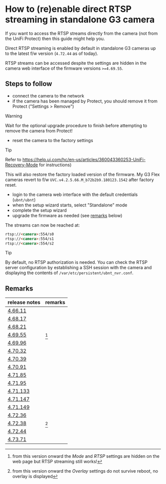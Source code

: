 # How to (re)enable direct RTSP streaming in standalone G3 camera

If you want to access the RTSP streams directly from the camera (not from the
UniFi Protect) then this guide might help you.

Direct RTSP streaming is enabled by default in standalone G3 cameras up to the
latest f/w version (`4.72.44` as of today).

RTSP streams can be accessed despite the settings are hidden in the camera web
interface of the firmware versions `>=4.69.55`.

## Steps to follow

- connect the camera to the network
- if the camera has been managed by Protect, you should remove it from
  Protect ("Settings > Remove")

> [!WARNING]
> Wait for the optional upgrade procedure to finish before attempting to
  remove the camera from Protect!

- reset the camera to the factory settings

> [!TIP]
> Refer to <https://help.ui.com/hc/en-us/articles/360043360253-UniFi-Recovery-Mode> for instructions)

This will also restore the factory loaded version of the firmware. My G3 Flex
cameras revert to f/w `UVC.v4.2.5.66.M_b72b2b9.180123.1542` after factory
reset.

- login to the camera web interface with the default credentials (`ubnt/ubnt`)
- when the setup wizard starts, select "Standalone" mode
- complete the setup wizard
- upgrade the firmware as needed (see [remarks](#remarks) below)

The streams can now be reached at:

```html
rtsp://<camera>:554/s0
rtsp://<camera>:554/s1
rtsp://<camera>:554/s2
```

> [!TIP]
> By default, no RTSP authorization is needed. You can check the RTSP server
  configuration by establishing a SSH session with the camera and displaying
  the contents of `/var/etc/persistent/ubnt_nvr.conf`.

## Remarks

| **release notes**                                                                                                 | **remarks** |
|-------------------------------------------------------------------------------------------------------------------|-------------|
| [4.66.11](https://community.ui.com/releases/UniFi-Protect-Cameras-4-66-11/237f1c30-7e48-4157-8aef-f7d1751bd6f8)   |             |
| [4.68.17](https://community.ui.com/releases/UniFi-Protect-Cameras-4-68-17/f8713f88-5e5a-430e-a36b-66d19be9ee4b)   |             |
| [4.68.21](https://community.ui.com/releases/UniFi-Protect-Cameras-4-68-21/9b788892-8d02-4a34-b6a3-77d0ccd420e1)   |             |
| [4.69.55](https://community.ui.com/releases/UniFi-Protect-Cameras-4-69-55/4178d90c-7d44-4e63-9023-48ce547dc896)   | [^1]        |
| [4.69.96](https://community.ui.com/releases/UniFi-Protect-Cameras-4-69-96/5be27013-5515-4fff-a8ab-50b750a25c05)   |             |
| [4.70.32](https://community.ui.com/releases/UniFi-Protect-Cameras-4-70-32/0ea65e12-7959-47c0-a6a9-d328d8320f81)   |             |
| [4.70.39](https://community.ui.com/releases/UniFi-Protect-Cameras-4-70-39/0983bde6-7d96-4553-a50c-1f88f16dfd0b)   |             |
| [4.70.91](https://community.ui.com/releases/UniFi-Protect-Cameras-4-70-91/244d446f-ef98-4160-abe2-78a2e0e5140c)   |             |
| [4.71.85](https://community.ui.com/releases/UniFi-Protect-Cameras-4-71-85/cf0322e3-9024-4948-9e1c-875e2e45c10b)   |             |
| [4.71.95](https://community.ui.com/releases/UniFi-Protect-Cameras-4-71-95/3fc98018-cdde-4aca-9b57-19691e3f77c1)   |             |
| [4.71.133](https://community.ui.com/releases/UniFi-Protect-Cameras-4-71-133/7763dc20-d64a-4c6e-ac5f-95ae6a3a8f18) |             |
| [4.71.147](https://community.ui.com/releases/UniFi-Protect-Cameras-4-71-147/33a8cee7-ed2c-4da0-aea8-ed72ee58e57e) |             |
| [4.71.149](https://community.ui.com/releases/UniFi-Protect-Cameras-4-71-149/a424ec41-f8cc-4a09-9eff-29a4e932c1f0) |             |
| [4.72.36](https://community.ui.com/releases/UniFi-Protect-Cameras-4-72-36/56136a20-c9b6-4529-ab2e-8dd4fb053c3c)   |             |
| [4.72.38](https://community.ui.com/releases/UniFi-Protect-Cameras-4-72-38/3597a7b0-f80e-4272-a685-081368067f0e)   | [^2]        |
| [4.72.44](https://community.ui.com/releases/UniFi-Protect-Cameras-4-72-44/ab38fd24-91eb-4a4b-80fe-b9ba408e6e4e)   |             |
| [4.73.71](https://community.ui.com/releases/UniFi-Protect-Cameras-4-73-71/c5d44543-4c39-49d0-adc7-ec17312d03c4)   |             |

[^1]: from this version onward the _Mode_ and _RTSP_ settings are hidden on the web page but RTSP streaming still works!
[^2]: from this version onward the _Overlay_ settings do not survive reboot, no overlay is displayed

